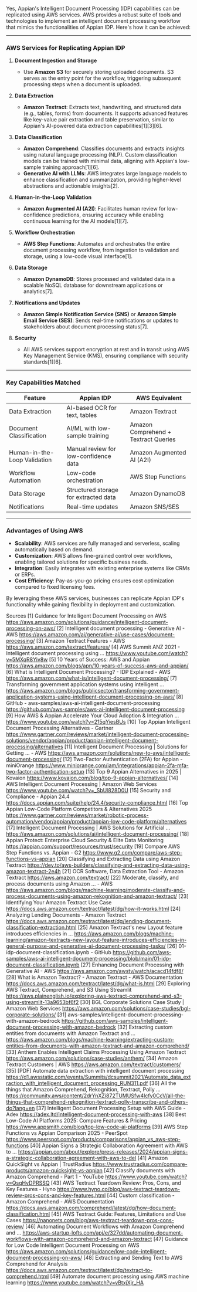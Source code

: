 Yes, Appian's Intelligent Document Processing (IDP) capabilities can be replicated using AWS services. AWS provides a robust suite of tools and technologies to implement an intelligent document processing workflow that mimics the functionalities of Appian IDP. Here's how it can be achieved:

---

### **AWS Services for Replicating Appian IDP**

1. **Document Ingestion and Storage**
   - Use **Amazon S3** for securely storing uploaded documents. S3 serves as the entry point for the workflow, triggering subsequent processing steps when a document is uploaded.

2. **Data Extraction**
   - **Amazon Textract**: Extracts text, handwriting, and structured data (e.g., tables, forms) from documents. It supports advanced features like key-value pair extraction and table preservation, similar to Appian's AI-powered data extraction capabilities[1][3][6].

3. **Data Classification**
   - **Amazon Comprehend**: Classifies documents and extracts insights using natural language processing (NLP). Custom classification models can be trained with minimal data, aligning with Appian's low-sample training approach[1][6].
   - **Generative AI with LLMs**: AWS integrates large language models to enhance classification and summarization, providing higher-level abstractions and actionable insights[2].

4. **Human-in-the-Loop Validation**
   - **Amazon Augmented AI (A2I)**: Facilitates human review for low-confidence predictions, ensuring accuracy while enabling continuous learning for the AI models[1][7].

5. **Workflow Orchestration**
   - **AWS Step Functions**: Automates and orchestrates the entire document processing workflow, from ingestion to validation and storage, using a low-code visual interface[1].

6. **Data Storage**
   - **Amazon DynamoDB**: Stores processed and validated data in a scalable NoSQL database for downstream applications or analytics[7].

7. **Notifications and Updates**
   - **Amazon Simple Notification Service (SNS)** or **Amazon Simple Email Service (SES)**: Sends real-time notifications or updates to stakeholders about document processing status[7].

8. **Security**
   - All AWS services support encryption at rest and in transit using AWS Key Management Service (KMS), ensuring compliance with security standards[1][6].

---

### **Key Capabilities Matched**
| Feature                     | Appian IDP                          | AWS Equivalent                                                                 |
|-----------------------------|--------------------------------------|-------------------------------------------------------------------------------|
| Data Extraction             | AI-based OCR for text, tables       | Amazon Textract                                                              |
| Document Classification     | AI/ML with low-sample training      | Amazon Comprehend + Textract Queries                                         |
| Human-in-the-Loop Validation| Manual review for low-confidence data| Amazon Augmented AI (A2I)                                                    |
| Workflow Automation         | Low-code orchestration              | AWS Step Functions                                                           |
| Data Storage                | Structured storage for extracted data| Amazon DynamoDB                                                              |
| Notifications               | Real-time updates                   | Amazon SNS/SES                                                               |

---

### **Advantages of Using AWS**
- **Scalability**: AWS services are fully managed and serverless, scaling automatically based on demand.
- **Customization**: AWS allows fine-grained control over workflows, enabling tailored solutions for specific business needs.
- **Integration**: Easily integrates with existing enterprise systems like CRMs or ERPs.
- **Cost Efficiency**: Pay-as-you-go pricing ensures cost optimization compared to fixed licensing fees.

By leveraging these AWS services, businesses can replicate Appian IDP's functionality while gaining flexibility in deployment and customization.

Sources
[1] Guidance for Intelligent Document Processing on AWS https://aws.amazon.com/solutions/guidance/intelligent-document-processing-on-aws/
[2] Intelligent document processing - Generative AI - AWS https://aws.amazon.com/ai/generative-ai/use-cases/document-processing/
[3] Amazon Textract Features - AWS https://aws.amazon.com/textract/features/
[4] AWS Summit ANZ 2021 - Intelligent document processing using ... https://www.youtube.com/watch?v=5MXqR8Yiv8w
[5] 10 Years of Success: AWS and Appian https://aws.amazon.com/blogs/apn/10-years-of-success-aws-and-appian/
[6] What is Intelligent Document Processing? - IDP Explained - AWS https://aws.amazon.com/what-is/intelligent-document-processing/
[7] Transforming government application systems using intelligent ... https://aws.amazon.com/blogs/publicsector/transforming-government-application-systems-using-intelligent-document-processing-on-aws/
[8] GitHub - aws-samples/aws-ai-intelligent-document-processing https://github.com/aws-samples/aws-ai-intelligent-document-processing
[9] How AWS & Appian Accelerate Your Cloud Adoption & Integration ... https://www.youtube.com/watch?v=215qYiesBUs
[10] Top Appian Intelligent Document Processing Alternatives - Gartner https://www.gartner.com/reviews/market/intelligent-document-processing-solutions/vendor/appian/product/appian-intelligent-document-processing/alternatives
[11] Intelligent Document Processing | Solutions for Getting ... - AWS https://aws.amazon.com/solutions/new-to-aws/intelligent-document-processing/
[12] Two-Factor Authentication (2FA) for Appian - miniOrange https://www.miniorange.com/iam/integrations/appian-2fa-mfa-two-factor-authentication-setup
[13] Top 9 Appian Alternatives in 2025 | Kovaion https://www.kovaion.com/blog/top-9-appian-alternatives/
[14] AWS Intelligent Document Processing | Amazon Web Services https://www.youtube.com/watch?v=_SbUl828D0U
[15] Security and Compliance - Appian 24.4 https://docs.appian.com/suite/help/24.4/security-compliance.html
[16] Top Appian Low-Code Platform Competitors & Alternatives 2025 https://www.gartner.com/reviews/market/robotic-process-automation/vendor/appian/product/appian-low-code-platform/alternatives
[17] Intelligent Document Processing | AWS Solutions for Artificial ... https://aws.amazon.com/solutions/ai/intelligent-document-processing/
[18] Appian Protect: Enterprise Cloud Security & Elite Data Monitoring https://appian.com/support/resources/trust/security
[19] Compare AWS Step Functions vs. Appian - G2 https://www.g2.com/compare/aws-step-functions-vs-appian
[20] Classifying and Extracting Data using Amazon Textract https://dev.to/aws-builders/classifying-and-extracting-data-using-amazon-textract-2e4h
[21] OCR Software, Data Extraction Tool - Amazon Textract https://aws.amazon.com/textract/
[22] Moderate, classify, and process documents using Amazon ... - AWS https://aws.amazon.com/blogs/machine-learning/moderate-classify-and-process-documents-using-amazon-rekognition-and-amazon-textract/
[23] Identifying Your Amazon Textract Use Case https://docs.aws.amazon.com/textract/latest/dg/how-it-works.html
[24] Analyzing Lending Documents - Amazon Textract https://docs.aws.amazon.com/textract/latest/dg/lending-document-classification-extraction.html
[25] Amazon Textract's new Layout feature introduces efficiencies in ... https://aws.amazon.com/blogs/machine-learning/amazon-textracts-new-layout-feature-introduces-efficiencies-in-general-purpose-and-generative-ai-document-processing-tasks/
[26] 01-idp-document-classification.ipynb - GitHub https://github.com/aws-samples/aws-ai-intelligent-document-processing/blob/main/01-idp-document-classification.ipynb
[27] Enhancing Document Processing with Generative AI - AWS https://aws.amazon.com/awstv/watch/acacd14fdf8/
[28] What is Amazon Textract? - Amazon Textract - AWS Documentation https://docs.aws.amazon.com/textract/latest/dg/what-is.html
[29] Exploring AWS Textract, Comprehend, and S3 Using Streamlit https://aws.plainenglish.io/exploring-aws-textract-comprehend-and-s3-using-streamlit-13a9653bf6f2
[30] BGL Corporate Solutions Case Study | Amazon Web Services https://aws.amazon.com/solutions/case-studies/bgl-corporate-solutions/
[31] aws-samples/intelligent-document-processing-with-amazon-bedrock https://github.com/aws-samples/intelligent-document-processing-with-amazon-bedrock
[32] Extracting custom entities from documents with Amazon Textract and ... https://aws.amazon.com/blogs/machine-learning/extracting-custom-entities-from-documents-with-amazon-textract-and-amazon-comprehend/
[33] Anthem Enables Intelligent Claims Processing Using Amazon Textract https://aws.amazon.com/solutions/case-studies/anthem/
[34] Amazon Textract Customers | AWS https://aws.amazon.com/textract/customers/
[35] [PDF] Automate data extraction with intelligent document processing https://d1.awsstatic.com/events/Summits/dcsummit2021/Automate_data_extraction_with_intelligent_document_processing_RUN311.pdf
[36] All the things that Amazon Comprehend, Rekognition, Textract, Polly ... https://community.aws/content/2drYnXZi872TUMUSfw4Icfy0CcV/all-the-things-that-comprehend-rekognition-textract-polly-transcribe-and-others-do?lang=en
[37] Intelligent Document Processing Setup with AWS Guide - Adex https://adex.ltd/intelligent-document-processing-with-aws
[38] Best Low-Code AI Platforms 2025: Compare Features & Pricing https://www.appsmith.com/blog/top-low-code-ai-platforms
[39] AWS Step Functions vs Appian Comparison 2025 - PeerSpot https://www.peerspot.com/products/comparisons/appian_vs_aws-step-functions
[40] Appian Signs a Strategic Collaboration Agreement with AWS to ... https://appian.com/about/explore/press-releases/2024/appian-signs-a-strategic-collaboration-agreement-with-aws-to-del
[41] Amazon QuickSight vs Appian | TrustRadius https://www.trustradius.com/compare-products/amazon-quicksight-vs-appian
[42] Classify documents with Amazon Comprehend - Part 1 - YouTube https://www.youtube.com/watch?v=QsqHvDPRSSQ
[43] AWS Textract Teardown Review: Pros, Cons, and Key Features - Hyno https://www.hyno.co/blog/aws-textract-teardown-review-pros-cons-and-key-features.html
[44] Custom classification - Amazon Comprehend - AWS Documentation https://docs.aws.amazon.com/comprehend/latest/dg/how-document-classification.html
[45] AWS Textract Guide: Features, Limitations and Use Cases https://nanonets.com/blog/aws-textract-teardown-pros-cons-review/
[46] Automating Document Workflows with Amazon Comprehend and ... https://aws-startup-lofts.com/apj/e/327dd/automating-document-workflows-with-amazon-comprehend-and-amazon-textract
[47] Guidance for Low Code Intelligent Document Processing on AWS https://aws.amazon.com/solutions/guidance/low-code-intelligent-document-processing-on-aws/
[48] Extracting and Sending Text to AWS Comprehend for Analysis https://docs.aws.amazon.com/textract/latest/dg/textract-to-comprehend.html
[49] Automate document processing using AWS machine learning https://www.youtube.com/watch?v=vBtxjXjr_HA
